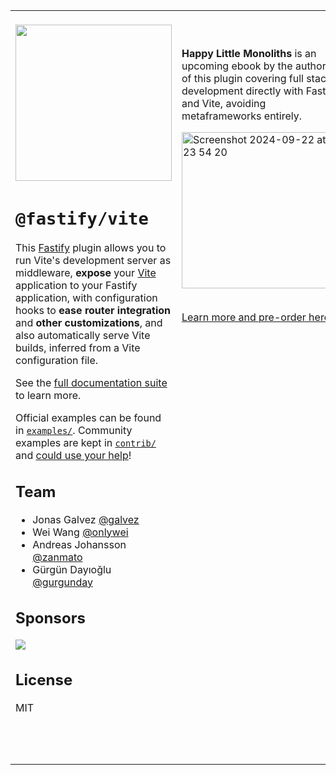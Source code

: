 <table>
<tr valign=top>

<td width=500>
<br>

<img src="https://github.com/fastify/fastify-vite/assets/12291/7f711a83-91df-41d5-abf9-ae4f38ed24d3" style="width: 250px">

# **`@fastify/vite`**

This [Fastify](https://fastify.dev) plugin allows you to run Vite's development server as middleware, **expose** your [Vite](https://vitejs.dev) application to your Fastify application, with configuration hooks to **ease router integration** and **other customizations**, and also automatically serve Vite builds, inferred from a Vite configuration file.

See the [full documentation suite](https://fastify-vite.dev) to learn more.

Official examples can be found in [`examples/`](https://github.com/fastify/fastify-vite/tree/dev/examples). Community examples are kept in [`contrib/`](https://github.com/fastify/fastify-vite/tree/dev/contrib) and [could use your help](https://github.com/fastify/fastify-vite/edit/dev/contrib/README.md)!

## Team

- Jonas Galvez [@galvez](https://github.com/galvez)
- Wei Wang [@onlywei](https://github.com/onlywei)
- Andreas Johansson [@zanmato](https://github.com/zanmato)
- Gürgün Dayıoğlu [@gurgunday](https://github.com/gurgunday)

## Sponsors

<a href="https://feature.fm">
<img src="https://github.com/user-attachments/assets/0e51422a-0256-4397-9859-277753095ee3">
</a>

## License

MIT

<br>
<br>
<br>

</td>

<td valign=top width=330>

<br>
<br>

**Happy Little Monoliths** is an upcoming ebook by the author of this plugin covering full stack development directly with Fastify and Vite, avoiding metaframeworks entirely.

<a href="https://hire.jonasgalvez.com.br/happy-little-monoliths">
<img width="250" alt="Screenshot 2024-09-22 at 23 54 20" src="https://github.com/user-attachments/assets/f12e72f7-a429-433e-a3fc-0b90b15f4a5d">
</a>

<br>
<br>

[Learn more and pre-order here](https://hire.jonasgalvez.com.br/happy-little-monoliths).

</td>

</tr>
</table>
